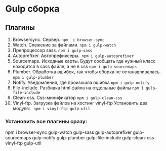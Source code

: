 # Gulp сборка

## Плагины

1. Browsersync. Сервер. `npm  i browser-sync`
2. Watch. Слежение за файлами. `npm i gulp-watch`
3. Препроцессор sass. `npm i gulp-sass`
4. Autoprefixer. Автопрефиксеры.` npm i gulp-autoprefixer`
5. Sourcemaps. Исходные карты. Будут сообщать где нужный класс находится в sass файле, а не в css `npm i gulp-sourcemaps`
6. Plumber. Обработка ошибок, так чтобы сборка не останавливалась. `npm i gulp-plumber ` 
7. Notify. Уведомления, где произошла ошибка `npm i gulp-notify` 
8. File-include. Разбивка html файла на отдельные файлы `npm i gulp-file-include`
9. Clean-css. Css-минификатор `npm i gulp-clean-css`
10. Vinyl-ftp. Загрузка файлов на хостинг vinyl-ftp Установить два модуля: ` npm i vinyl-ftp gulp-util`

### Установить все плагины сразу:

npm i browser-sync gulp-watch gulp-sass gulp-autoprefixer gulp-sourcemaps gulp-notify gulp-plumber gulp-file-include gulp-clean-css vinyl-ftp gulp-util

